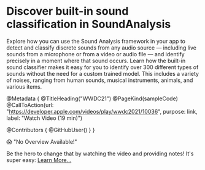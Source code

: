 # Discover built-in sound classification in SoundAnalysis

Explore how you can use the Sound Analysis framework in your app to detect and classify discrete sounds from any audio source — including live sounds from a microphone or from a video or audio file — and identify precisely in a moment where that sound occurs. Learn how the built-in sound classifier makes it easy for you to identify over 300 different types of sounds without the need for a custom trained model. This includes a variety of noises, ranging from human sounds, musical instruments, animals, and various items.

@Metadata {
   @TitleHeading("WWDC21")
   @PageKind(sampleCode)
   @CallToAction(url: "https://developer.apple.com/videos/play/wwdc2021/10036", purpose: link, label: "Watch Video (19 min)")

   @Contributors {
      @GitHubUser(<replace this with your GitHub handle>)
   }
}

😱 "No Overview Available!"

Be the hero to change that by watching the video and providing notes! It's super easy:
 [Learn More…](https://wwdcnotes.com/documentation/wwdcnotes/contributing)
